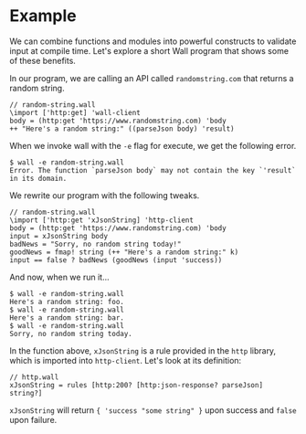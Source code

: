 # Example

We can combine functions and modules into powerful constructs to validate input at compile time.  Let's explore a short Wall program that shows some of these benefits.

In our program, we are calling an API called `randomstring.com` that returns a random string.

```
// random-string.wall
\import ['http:get] 'wall-client
body = (http:get 'https://www.randomstring.com) 'body
++ "Here's a random string:" ((parseJson body) 'result)
```

When we invoke wall with the `-e` flag for execute, we get the following error.

```
$ wall -e random-string.wall
Error. The function `parseJson body` may not contain the key `'result` in its domain.
```

We rewrite our program with the following tweaks.

```
// random-string.wall
\import ['http:get 'xJsonString] 'http-client
body = (http:get 'https://www.randomstring.com) 'body
input = xJsonString body
badNews = "Sorry, no random string today!"
goodNews = fmap! string (++ "Here's a random string:" k)
input == false ? badNews (goodNews (input 'success))
```

And now, when we run it...

```
$ wall -e random-string.wall
Here's a random string: foo.
$ wall -e random-string.wall
Here's a random string: bar.
$ wall -e random-string.wall
Sorry, no random string today.
```

In the function above, `xJsonString` is a rule provided in the `http` library, which is imported into `http-client`. Let's look at its definition:

```
// http.wall
xJsonString = rules [http:200? [http:json-response? parseJson] string?]
```

`xJsonString` will return `{ 'success "some string" }` upon success and `false` upon failure.